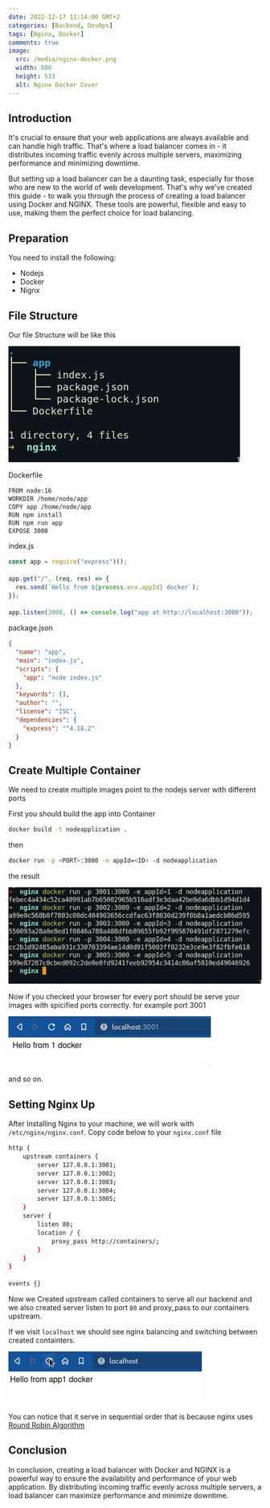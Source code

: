 ```yaml
---
date: 2022-12-17 11:14:00 GMT+2
categories: [Backend, DevOps]
tags: [Nginx, Docker]
comments: true
image:
  src: /media/nginx-docker.png
  width: 800
  height: 533
  alt: Nginx Docker Cover
---
```


## Introduction

It's crucial to ensure that your web applications are always available and can handle high traffic. That's where a load balancer comes in - it distributes incoming traffic evenly across multiple servers, maximizing performance and minimizing downtime.

But setting up a load balancer can be a daunting task, especially for those who are new to the world of web development. That's why we've created this guide - to walk you through the process of creating a load balancer using Docker and NGINX. These tools are powerful, flexible and easy to use, making them the perfect choice for load balancing.

## Preparation

You need to install the following:

- Nodejs
- Docker
- Nignx

## File Structure

Our file Structure will be like this

![Docker Node Server](/media/node-docker.png)

Dockerfile

```docker
FROM node:16
WORKDIR /home/node/app
COPY app /home/node/app
RUN npm install
RUN npm run app
EXPOSE 3000
```

index.js

```js
const app = require("express")();

app.get("/", (req, res) => {
  res.send(`Hello from ${process.env.appId} docker`);
});

app.listen(3000, () => console.log("app at http://localhost:3000"));
```

package.json

```json
{
  "name": "app",
  "main": "index.js",
  "scripts": {
    "app": "node index.js"
  },
  "keywords": [],
  "author": "",
  "license": "ISC",
  "dependencies": {
    "express": "^4.18.2"
  }
}
```

## Create Multiple Container

We need to create multiple images point to the nodejs server with different ports

First you should build the app into Container

```bash
docker build -t nodeapplication .
```

then

```bash
docker run -p <PORT>:3000 -e appId=<ID> -d nodeapplication
```

the result

![Docker Creation](/media/docker-images.png)

Now if you checked your browser for every port should be serve your images with spicified ports correctly. for example port 3001

![Docker id browser](/media/docker-id-browser.png)

and so on.

## Setting Nginx Up

After Installing Nginx to your machine, we will work with `/etc/nginx/nginx.conf`. Copy code below to your `nginx.conf` file

```bash
http {
    upstream containers {
        server 127.0.0.1:3001;
        server 127.0.0.1:3002;
        server 127.0.0.1:3003;
        server 127.0.0.1:3004;
        server 127.0.0.1:3005;
    }
    server {
        listen 80;
        location / {
            proxy_pass http://containers/;
        }
    }
}

events {}
```

Now we Created upstream called containers to serve all our backend and we also created server listen to port `80` and proxy_pass to our containers upstream.

If we visit `localhost` we should see nginx balancing and switching between created containters.

![balancer on browser](/media/balancer.gif)

You can notice that it serve in sequential order that is because nginx uses [Round Robin Algorithm](https://en.wikipedia.org/wiki/Round-robin_scheduling)

## Conclusion

In conclusion, creating a load balancer with Docker and NGINX is a powerful way to ensure the availability and performance of your web application. By distributing incoming traffic evenly across multiple servers, a load balancer can maximize performance and minimize downtime.
